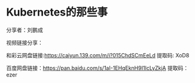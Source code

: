 # Kubernetes的那些事

分享者：刘鹏成

视频链接分享：

  和彩云网盘链接:https://caiyun.139.com/m/i?015ChdSCmEeLd 提取码: XoD8

百度网盘链接：https://pan.baidu.com/s/1aI-1EHqEknH9I1IcLyZkjA 提取码：ezer  



